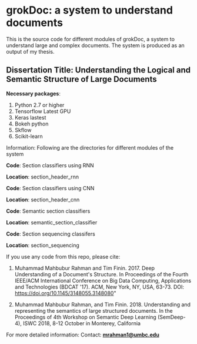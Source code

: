# grokDoc: a system to understand documents

This is the source code for different modules of grokDoc, a system to understand large and complex documents. 
The system is produced as an output of my thesis. 

## Dissertation Title: Understanding the Logical and Semantic Structure of Large Documents



**Necessary packages**:

1. Python 2.7 or higher
2. Tensorflow Latest GPU 
3. Keras lastest 
4. Bokeh python
5. Skflow 
6. Scikit-learn 



Information: Following are the directories for different modules of the system


**Code**: Section classifiers using RNN

**Location**: section_header_rnn


**Code**: Section classifiers using CNN

**Location**: section_header_cnn


**Code**: Semantic section classifiers

**Location**: semantic_section_classifier


**Code**: Section sequencing classifers

**Location**: section_sequencing




If you use any code from this repo, please cite: 

1. Muhammad Mahbubur Rahman and Tim Finin. 2017. Deep Understanding of a Document's Structure. In Proceedings of the Fourth IEEE/ACM International Conference on Big Data Computing, Applications and Technologies (BDCAT '17). ACM, New York, NY, USA, 63-73. DOI: https://doi.org/10.1145/3148055.3148080"

2. Muhammad Mahbubur Rahman, and Tim Finin. 2018. Understanding and representing the semantics of large structured documents. In the Proceedings of 4th Workshop on Semantic Deep Learning (SemDeep-4), ISWC 2018, 8-12 October in Monterey, California


For more detailed information: 
Contact: **mrahman1@umbc.edu**


